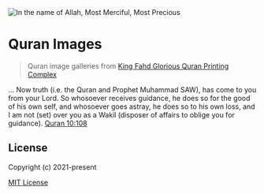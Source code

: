 <img src="https://i.ibb.co/pdg9Th0/bismillah-png-1.jpg" alt="In the name of Allah, Most Merciful, Most Precious">

# Quran Images
> Quran image galleries from [King Fahd Glorious Quran Printing Complex](https://qurancomplex.gov.sa/en/)

... Now truth (i.e. the Quran and Prophet Muhammad SAW), has come to you from your Lord. So whosoever receives guidance, he does so for the good of his own self, and whosoever goes astray, he does so to his own loss, and I am not (set) over you as a Wakil (disposer of affairs to oblige you for guidance). [Quran 10:108](https://tanzil.net/#trans/en.hilali/10:108)

## License

Copyright (c) 2021-present

[MIT License](http://en.wikipedia.org/wiki/MIT_License)
